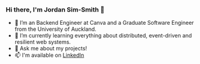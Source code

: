 ### Hi there, I'm Jordan Sim-Smith 👋

- 🔭 I’m an Backend Engineer at Canva and a Graduate Software Engineer from the University of Auckland.
- 🌱 I’m currently learning everything about distributed, event-driven and resilient web systems.
- 💬 Ask me about my projects!
- 📫 I'm available on [LinkedIn](https://www.linkedin.com/in/jordansimsmith/)
